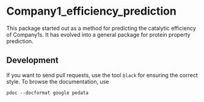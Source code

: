 # Company1_efficiency_prediction

This package started out as a method for predicting the catalytic efficiency of Company1s. It has evolved into a general package for protein property prediction.

## Development
If you want to send pull requests, use the tool `black` for ensuring the correct style.
To browse the documentation, use

```
pdoc --docformat google pedata
```
